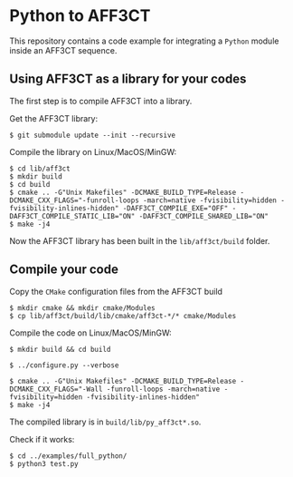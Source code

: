 # Python to AFF3CT

This repository contains a code example for integrating a `Python` module inside
an AFF3CT sequence.

## Using AFF3CT as a library for your codes

The first step is to compile AFF3CT into a library.

Get the AFF3CT library:

	$ git submodule update --init --recursive

Compile the library on Linux/MacOS/MinGW:

	$ cd lib/aff3ct
	$ mkdir build
	$ cd build
	$ cmake .. -G"Unix Makefiles" -DCMAKE_BUILD_TYPE=Release -DCMAKE_CXX_FLAGS="-funroll-loops -march=native -fvisibility=hidden -fvisibility-inlines-hidden" -DAFF3CT_COMPILE_EXE="OFF" -DAFF3CT_COMPILE_STATIC_LIB="ON" -DAFF3CT_COMPILE_SHARED_LIB="ON"
	$ make -j4

Now the AFF3CT library has been built in the `lib/aff3ct/build` folder.

## Compile your code

Copy the `CMake` configuration files from the AFF3CT build

	$ mkdir cmake && mkdir cmake/Modules
	$ cp lib/aff3ct/build/lib/cmake/aff3ct-*/* cmake/Modules

Compile the code on Linux/MacOS/MinGW:

	$ mkdir build && cd build

	$ ../configure.py --verbose

	$ cmake .. -G"Unix Makefiles" -DCMAKE_BUILD_TYPE=Release -DCMAKE_CXX_FLAGS="-Wall -funroll-loops -march=native -fvisibility=hidden -fvisibility-inlines-hidden"
	$ make -j4

The compiled library is in `build/lib/py_aff3ct*.so`.

Check if it works:

	$ cd ../examples/full_python/
	$ python3 test.py
